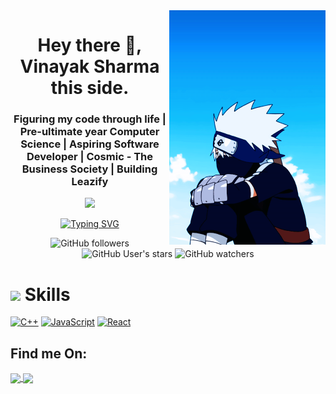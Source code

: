 <img align="right" width="250" src="assets/hyE.gif" width="250px">

<h1 align="center">Hey there 👋, Vinayak Sharma this side. </h1>

<h3 align="center">Figuring my code through life | Pre-ultimate year Computer Science | Aspiring Software Developer | Cosmic - The Business Society | Building Leazify </h3>

<p align="center">
<img src="https://github-readme-stats.vercel.app/api?username=heyvinayak&show_icons=true&theme=radical">
  </p>
  
<div align="center">
<a href="https://git.io/typing-svg"><img src="https://readme-typing-svg.herokuapp.com?font=Fira+Code&size=25&duration=1500&pause=950&width=435&lines=Computer+Science;Pre-Ultimate+Year;Front-End+Developer;Building+Leazify" alt="Typing SVG" /></a>
</div>

<p align="center">
   <img alt="GitHub followers" src="https://img.shields.io/github/followers/heyvinayak?style=social">
  <img alt="GitHub User's stars" src="https://img.shields.io/github/stars/heyvinayak?style=social">
  <img alt="GitHub watchers" src="https://img.shields.io/github/watchers/heyvinayak/heyvinayak?style=social">
</p>

<h1><img src="https://i.pinimg.com/originals/af/8a/27/af8a27bf984e189f6a6bd7a6922075c1.gif" height="40"/> Skills </h1>

<a href="https://docs.microsoft.com/en-us/cpp/?view=msvc-170" target="_blank" rel="noreferrer"><img src="https://raw.githubusercontent.com/danielcranney/readme-generator/main/public/icons/skills/cplusplus-colored.svg" width="36" height="36" alt="C++" /></a>
<a href="https://developer.mozilla.org/en-US/docs/Web/JavaScript" target="_blank" rel="noreferrer"><img src="https://raw.githubusercontent.com/danielcranney/readme-generator/main/public/icons/skills/javascript-colored.svg" width="36" height="36" alt="JavaScript" /></a>
<a href="https://reactjs.org/" target="_blank" rel="noreferrer"><img src="https://raw.githubusercontent.com/danielcranney/readme-generator/main/public/icons/skills/react-colored.svg" width="36" height="36" alt="React" /></a>

<h2>Find me On:</h2>
<a href="https://www.instagram.com/vinayak_4114/" target="blank"><img align="center" src="https://media.giphy.com/media/WyZy1cltG36Y04OCLG/giphy.gif" width="50px" /> </a> <a href="https://www.linkedin.com/in/vinayak-sharma-122b9b203/" target="blank"><img align="center" src="https://media.giphy.com/media/HQTYdpx1yhxWpugAi2/giphy.gif" width="50px" /></a>

